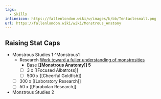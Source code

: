 ```yaml
---
tags:
  - Skills
inlineicon: https://fallenlondon.wiki/w/images/b/bb/Tentaclesmall.png
url: https://fallenlondon.wiki/wiki/Monstrous_Anatomy
---
```

## Raising Stat Caps
- Monstrous Studies 1 ^Monstrous1
	- Research [Work toward a fuller understanding of monstrosities](https://fallenlondon.wiki/wiki/Work_toward_a_fuller_understanding_of_monstrosities_1)
		- Base **[[Monstrous Anatomy]] 5**
		- [ ] 3 x [[Focused Albatross]]
		- [ ] 500 x [[Cheerful Goldfish]]
	- [ ] 300 x [[Laboratory Research]]
	- [ ] 50 x [[Parabolan Research]]
- Monstrous Studies 2